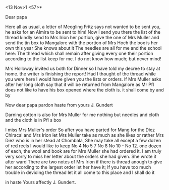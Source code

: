  <13 Nov>1 <57>*

Dear papa

Here all as usual, a letter of Meogling Fritz says not wanted to be sent you, he asks for an Almira to be sent to him! Now I send you there the list of the thread kindly send to Mrs Irion her portion, give the one of Mrs Muller and send the tin box to Mangalore with the portion of Mrs Hoch the box is her own this year She knows about it The needles are all for me and the school here: The thread which shall remain after giving every one their portion according to the list keep for me. I do not know how much; but never mind!

Mrs Holloway invited us both for Dinner so I have told my decree to stay at home. the writer is finishing the report! Had I thought of the thread while you were here I would have given you the lists or orders. If Mrs Muller asks after her long cloth say that it will be returned from Mangalore as Mr Pfl does not like to have his box opened where the cloth is. it shall come by and by

Now dear papa pardon haste from yours
 J. Gundert

Darning cotton is also for Mrs Muller for me nothing but needles and cloth and the cloth is in Pfl s box


I miss Mrs Muller's order So after you have parted for Mang for the Diez Chiracal and Mrs Irion let Mrs Muller take as much as she likes or rather Mrs Diez who is in her stead at Chombala, She may take all except a few dozen of red reels I would like to keep No 4 No 5 7 No 8 No 10 - No 12. one dozen of each, the wool and book are for Mrs Muller she had ordered it. I am truly very sorry to miss her letter about the orders she had given. She wrote it after ward There are two notes of Mrs Irion if there is thread anough to give her according to the largest order let her have it; If you have too much trouble in deviding the thread let it all come to this place and I shall do it

in haste
 Yours affectly
 J. Gundert.

